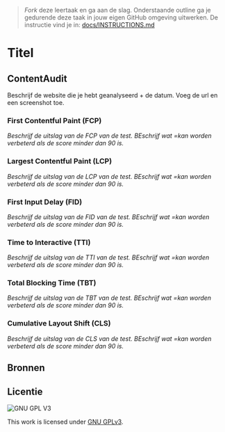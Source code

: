 > _Fork_ deze leertaak en ga aan de slag. Onderstaande outline ga je gedurende deze taak in jouw eigen GitHub omgeving uitwerken. De instructie vind je in: [docs/INSTRUCTIONS.md](docs/INSTRUCTIONS.md)

# Titel
<!-- Geef je project een titel en schrijf in één zin wat het is -->


## ContentAudit
Beschrijf de website die je hebt geanalyseerd + de datum. Voeg de url en een screenshot toe. 


### First Contentful Paint (FCP)
_Beschrijf de uitslag van de FCP van de test. BEschrijf wat =kan worden verbeterd als de score minder dan 90 is._


### Largest Contentful Paint (LCP)
_Beschrijf de uitslag van de LCP van de test. BEschrijf wat =kan worden verbeterd als de score minder dan 90 is._


### First Input Delay (FID)
_Beschrijf de uitslag van de FID van de test. BEschrijf wat =kan worden verbeterd als de score minder dan 90 is._


### Time to Interactive (TTI)
_Beschrijf de uitslag van de TTI van de test. BEschrijf wat =kan worden verbeterd als de score minder dan 90 is._


### Total Blocking Time (TBT)
_Beschrijf de uitslag van de TBT van de test. BEschrijf wat =kan worden verbeterd als de score minder dan 90 is._


### Cumulative Layout Shift (CLS)
_Beschrijf de uitslag van de CLS van de test. BEschrijf wat =kan worden verbeterd als de score minder dan 90 is._



## Bronnen

## Licentie

![GNU GPL V3](https://www.gnu.org/graphics/gplv3-127x51.png)

This work is licensed under [GNU GPLv3](./LICENSE).
